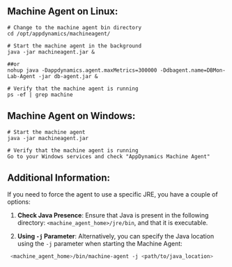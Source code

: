 ## Machine Agent on Linux:
```
# Change to the machine agent bin directory
cd /opt/appdynamics/machineagent/

# Start the machine agent in the background
java -jar machineagent.jar &

##or 
nohup java -Dappdynamics.agent.maxMetrics=300000 -Ddbagent.name=DBMon-Lab-Agent -jar db-agent.jar &

# Verify that the machine agent is running
ps -ef | grep machine
```
## Machine Agent on Windows:

```
# Start the machine agent
java -jar machineagent.jar 

# Verify that the machine agent is running
Go to your Windows services and check "AppDynamics Machine Agent" 
```

## Additional Information:

If you need to force the agent to use a specific JRE, you have a couple of options:

1. **Check Java Presence**: Ensure that Java is present in the following directory: `<machine_agent_home>/jre/bin`, and that it is executable.

2. **Using `-j` Parameter**: Alternatively, you can specify the Java location using the `-j` parameter when starting the Machine Agent:

```bash
 <machine_agent_home>/bin/machine-agent -j <path/to/java_location>
```